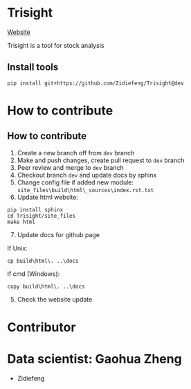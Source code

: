 # Trisight

[Website](https://zidiefeng.github.io/Trisight/)

Trisight is a tool for stock analysis


## Install tools

```
pip install git+https://github.com/Zidiefeng/Trisight@dev
```

# How to contribute

## How to contribute

1. Create a new branch off from `dev` branch
2. Make and push changes, create pull request to `dev` branch
3. Peer review and merge to `dev` branch
4. Checkout branch `dev` and update docs by sphinx
5. Change config file if added new module: `site_files\build\html\_sources\index.rst.txt`
6. Update html website:

```
pip install sphinx
cd Trisight/site_files
make html
```

7. Update docs for github page

If Unix:
```
cp build\html\. ..\docs
```

If cmd (Windows):
```
copy build\html\. ..\docs
```

5. Check the website update

# Contributor

# Data scientist: Gaohua Zheng
- Zidiefeng
